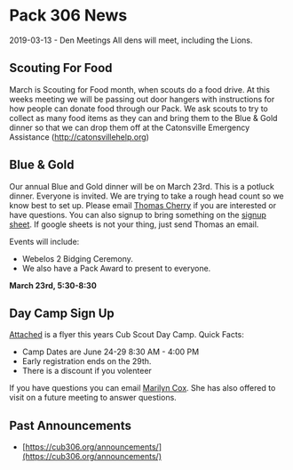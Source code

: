 # Pack 306 News #
2019-03-13 - Den Meetings
All dens will meet, including the Lions.

## Scouting For Food ##

March is Scouting for Food month, when scouts do a food drive. At this weeks meeting we will be passing out door hangers with instructions for how people can donate food through our Pack. We ask scouts to try to collect as many food items as they can and bring them to the Blue & Gold dinner so that we can drop them off at the Catonsville Emergency Assistance (http://catonsvillehelp.org)

## Blue & Gold ##

Our annual Blue and Gold dinner will be on March 23rd. This is a potluck dinner. Everyone is invited. We are trying to take a rough head count so we know best to set up. Please email [Thomas Cherry](mailto:cubmaster@cub306.org?subject=blue%20and%20gold) if you are interested or have questions. You can also signup to bring something on the [signup sheet](https://docs.google.com/spreadsheets/d/1Xnif6eCK82NXsPdpr70X4U7MQeJ-dTXeC9kqgJkqILs/edit). If google sheets is not your thing, just send Thomas an email.

Events will include:

* Webelos 2 Bidging Ceremony.
* We also have a Pack Award to present to everyone.

**March 23rd, 5:30-8:30**

## Day Camp Sign Up ##

[Attached](2019-03-13/CampArrowheadDayCamp2019flyer.pdf) is a flyer this years Cub Scout Day Camp.
Quick Facts:
* Camp Dates are June 24-29 8:30 AM - 4:00 PM
* Early registration ends on the 29th. 
* There is a discount if you volenteer

If you have questions you can email [Marilyn Cox](arrowheaddaycamp@gmail.com?subject=Questions%20From%20Pack%20306). She has also offered to visit on a future meeting to answer questions.

## Past Announcements ##
* [https://cub306.org/announcements/](https://cub306.org/announcements/)